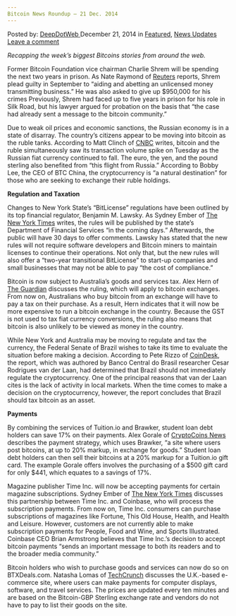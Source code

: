 ```yaml
---
Bitcoin News Roundup – 21 Dec. 2014
---
```

<article class="post-listing post-8686 post type-post status-publish format-standard has-post-thumbnail hentry category-deepdot-news category-news-updates tag-45 tag-1779 tag-bitcoin tag-dec tag-news tag-roundup">
    <div class="post-inner">
    <p class="post-meta">
    <span>Posted by: <a href="https://www.deepdotweb.com/author/admin/" title="">DeepDotWeb </a></span>
    <span>December 21, 2014</span>
    <span>in <a href="https://www.deepdotweb.com/category/deepdot-news/" rel="category tag">Featured</a>, <a href="https://www.deepdotweb.com/category/news-updates/" rel="category tag">News Updates</a></span>
    <span><a href="https://www.deepdotweb.com/2014/12/21/bitcoin-news-roundup-21-dec-2014/#respond">Leave a comment</a></span>
    </p>
    <div class="clear"></div>
    <div class="entry">
    <p><em>Recapping the week&#8217;s biggest Bitcoins stories from around the web. </em></p>
    <p>Former Bitcoin Foundation vice chairman Charlie Shrem will be spending the next two years in prison. As Nate Raymond of <a href="http://www.reuters.com/article/2014/12/19/us-usa-crime-bitcoin-idUSKBN0JX2CW20141219">Reuters</a> reports, Shrem plead guilty in September to “aiding and abetting an unlicensed money transmitting business.” He was also asked to give up $950,000 for his crimes Previously, Shrem had faced up to five years in prison for his role in Silk Road, but his lawyer argued for probation on the basis that “the case had already sent a message to the bitcoin community.”</p>
    <p>Due to weak oil prices and economic sanctions, the Russian economy is in a state of disarray. The country&#8217;s citizens appear to be moving into bitcoin as the ruble tanks. According to Matt Clinch of <a href="http://www.cnbc.com/id/102275772">CNBC</a> writes, bitcoin and the ruble simultaneously saw its transaction volume spike on Tuesday as the Russian fiat currency continued to fall. The euro, the yen, and the pound sterling also benefited from “this flight from Russia.” According to Bobby Lee, the CEO of BTC China, the cryptocurrency is “a natural destination” for those who are seeking to exchange their ruble holdings.</p>
    <p><strong>Regulation and Taxation</strong></p>
    <p>Changes to New York State&#8217;s “BitLicense” regulations have been outlined by its top financial regulator, Benjamin M. Lawsky. As Sydney Ember of <a href="http://dealbook.nytimes.com/2014/12/18/new-york-regulator-outlines-changes-to-bitcoin-rules/?_r=0">The New York Times</a> writes, the rules will be published by the state&#8217;s Department of Financial Services “in the coming days.” Afterwards, the public will have 30 days to offer comments. Lawsky has stated that the new rules will not require software developers and Bitcoin miners to maintain licenses to continue their operations. Not only that, but the new rules will also offer a “two-year transitional BitLicense” to start-up companies and small businesses that may not be able to pay “the cost of compliance.”</p>
    <p>Bitcoin is now subject to Australia&#8217;s goods and services tax. Alex Hern of <a href="http://www.theguardian.com/technology/2014/dec/19/bitcoin-hit-tax-blow-australia">The Guardian</a> discusses the ruling, which will apply to bitcoin exchanges. From now on, Australians who buy bitcoin from an exchange will have to pay a tax on their purchase. As a result, Hern indicates that it will now be more expensive to run a bitcoin exchange in the country. Because the GST is not used to tax fiat currency conversions, the ruling also means that bitcoin is also unlikely to be viewed as money in the country.</p>
    <p>While New York and Australia may be moving to regulate and tax the currency, the Federal Senate of Brazil wishes to take its time to evaluate the situation before making a decision. According to Pete Rizzo of <a href="http://www.coindesk.com/brazilian-senate-report-bitcoin-regulation/">CoinDesk</a>, the report, which was authored by Banco Central do Brasil researcher Cesar Rodrigues van der Laan, had determined that Brazil should not immediately regulate the cryptocurrency. One of the principal reasons that van der Laan cites is the lack of activity in local markets. When the time comes to make a decision on the cryptocurrency, however, the report concludes that Brazil should tax bitcoin as an asset.</p>
    <p><strong>Payments</strong></p>
    <p>By combining the services of Tuition.io and Brawker, student loan debt holders can save 17% on their payments. Alex Gorale of <a href="https://www.cryptocoinsnews.com/paying-student-loans-using-bitcoin-saving-17/">CryptoCoins News</a> describes the payment strategy, which uses Brawker, “a site where users post bitcoins, at up to 20% markup, in exchange for goods.” Student loan debt holders can then sell their bitcoins at a 20% markup for a Tuition.io gift card. The example Gorale offers involves the purchasing of a $500 gift card for only $441, which equates to a savings of 17%.</p>
    <p>Magazine publisher Time Inc. will now be accepting payments for certain magazine subscriptions. Sydney Ember of <a href="http://dealbook.nytimes.com/2014/12/16/time-inc-begins-accepting-bitcoin-payments/">The New York Times</a> discusses this partnership between Time Inc. and Coinbase, who will process the subscription payments. From now on, Time Inc. consumers can purchase subscriptions of magazines like Fortune, This Old House, Health, and Health and Leisure. However, customers are not currently able to make subscription payments for People, Food and Wine, and Sports Illustrated. Coinbase CEO Brian Armstrong believes that Time Inc.&#8217;s decision to accept bitcoin payments “sends an important message to both its readers and to the broader media community.”</p>
    <p>Bitcoin holders who wish to purchase goods and services can now do so on BTXDeals.com. Natasha Lomas of <a href="http://techcrunch.com/2014/12/18/btxdeals/">TechCrunch</a> discusses the U.K.-based e-commerce site, where users can make payments for computer displays, software, and travel services. The prices are updated every ten minutes and are based on the Bitcoin-GBP Sterling exchange rate and vendors do not have to pay to list their goods on the site.</p>
    </div>
    <span style="display:none"><a href="https://www.deepdotweb.com/tag/20/" rel="tag">20</a> <a href="https://www.deepdotweb.com/tag/2014/" rel="tag">2014</a> <a href="https://www.deepdotweb.com/tag/bitcoin/" rel="tag">bitcoin</a> <a href="https://www.deepdotweb.com/tag/dec/" rel="tag">dec</a> <a href="https://www.deepdotweb.com/tag/news/" rel="tag">news</a> <a href="https://www.deepdotweb.com/tag/roundup/" rel="tag">roundup</a></span> <span style="display:none" class="updated">2014-12-21</span>
    <div style="display:none" class="vcard author" itemprop="author" itemscope itemtype="http://schema.org/Person"><strong class="fn" itemprop="name"><a href="https://www.deepdotweb.com/author/admin/" title="Posts by DeepDotWeb" rel="author">DeepDotWeb</a></strong></div>
    </div>
</article>

